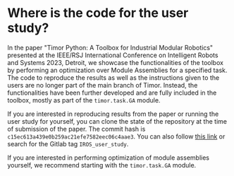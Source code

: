# Where is the code for the user study?
In the paper "Timor Python: A Toolbox for Industrial Modular Robotics" presented at the IEEE/RSJ International Conference on Intelligent Robots and Systems 2023, Detroit, we showcase the functionalities of the toolbox by performing an optimization over Module Assemblies for a specified task.
The code to reproduce the results as well as the instructions given to the users are no longer part of the main branch of Timor.
Instead, the functionalities have been further developed and are fully included in the toolbox, mostly as part of the `timor.task.GA` module.

If you are interested in reproducing results from the paper or running the user study for yourself, you can clone the state of the repository at the time of submission of the paper. The commit hash is `c15ec613a439e0b259ac21efe7582eec06c4aae3`. You can also follow [this link](https://gitlab.lrz.de/tum-cps/timor-python/-/tree/c15ec613a439e0b259ac21efe7582eec06c4aae3) or search for the Gitlab tag `IROS_user_study`.

If you are interested in performing optimization of module assemblies yourself, we recommend starting with the `timor.task.GA` module.

